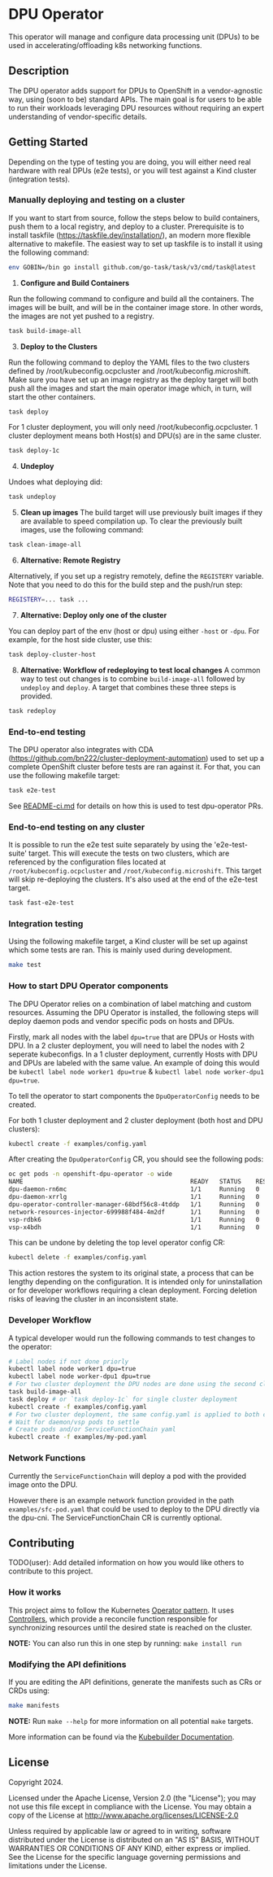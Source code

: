 # DPU Operator

This operator will manage and configure data processing unit (DPUs) to be used in accelerating/offloading k8s networking functions.

## Description

The DPU operator adds support for DPUs to OpenShift in a vendor-agnostic way, using (soon to be) standard APIs. The main goal is for users to be able to run their workloads leveraging DPU resources without requiring an expert understanding of vendor-specific details.

## Getting Started

Depending on the type of testing you are doing, you will either need real hardware with real DPUs (e2e tests), or you will test against a Kind cluster (integration tests).

### Manually deploying and testing on a cluster

If you want to start from source, follow the steps below to build containers, push them to a local registry, and deploy to a cluster. Prerequisite is to install taskfile (https://taskfile.dev/installation/), an modern more flexible alternative to makefile. The easiest way to set up taskfile is to install it using the following command:

```sh
env GOBIN=/bin go install github.com/go-task/task/v3/cmd/task@latest
```

1. **Configure and Build Containers**

Run the following command to configure and build all the containers. The images will be built, and will be in the container image store. In other words, the images are not yet pushed to a registry.
```sh
task build-image-all
```

3. **Deploy to the Clusters**

Run the following command to deploy the YAML files to the two clusters defined by /root/kubeconfig.ocpcluster and /root/kubeconfig.microshift. Make sure you have set up an image registry as the deploy target will both push all the images and start the main operator image which, in turn, will start the other containers.

```sh
task deploy
```

For 1 cluster deployment, you will only need /root/kubeconfig.ocpcluster. 1 cluster deployment means both Host(s) and DPU(s) are in the same cluster. 

```sh
task deploy-1c
```

4. **Undeploy**

Undoes what deploying did:

```sh
task undeploy
```

5. **Clean up images**
The build target will use previously built images if they are available to speed compilation up. To clear the previously built images, use the following command:

```sh
task clean-image-all
```

6. **Alternative: Remote Registry**

Alternatively, if you set up a registry remotely, define the `REGISTERY` variable. Note that you need to do this for the build step and the push/run step:

```sh
REGISTERY=... task ...
```

7. **Alternative: Deploy only one of the cluster**

You can deploy part of the env (host or dpu) using either `-host` or `-dpu`. For example, for the host side cluster, use this:

```sh
task deploy-cluster-host
```

8. **Alternative: Workflow of redeploying to test local changes**
A common way to test out changes is to combine `build-image-all` followed by `undeploy` and `deploy`. A target that combines these three steps is provided.

```sh
task redeploy
```

### End-to-end testing

The DPU operator also integrates with CDA (https://github.com/bn222/cluster-deployment-automation) used to set up a complete OpenShift cluster before tests are ran against it. For that, you can use the following makefile target:
```sh
task e2e-test
```

See [README-ci.md](./README-ci.md) for details on how this is used to test dpu-operator PRs.

### End-to-end testing on any cluster
It is possible to run the e2e test suite separately by using the 'e2e-test-suite' target. This will execute the tests on two clusters, which are referenced by the configuration files located at `/root/kubeconfig.ocpcluster` and `/root/kubeconfig.microshift`. This target will skip re-deploying the clusters. It's also used at the end of the e2e-test target.
```sh
task fast-e2e-test
```
### Integration testing

Using the following makefile target, a Kind cluster will be set up against which some tests are ran. This is mainly used during development.
```sh
make test
```

### How to start DPU Operator components

The DPU Operator relies on a combination of label matching and custom resources. Assuming the DPU Operator is installed, the following steps will deploy daemon pods and vendor specific pods on hosts and DPUs.

Firstly, mark all nodes with the label `dpu=true` that are DPUs or Hosts with DPU. In a 2 cluster deployment, you will need to label the nodes with 2 seperate kubeconfigs. In a 1 cluster deployment, currently Hosts with DPU and DPUs are labeled with the same value. An example of doing this would be `kubectl label node worker1 dpu=true` & `kubectl label node worker-dpu1 dpu=true`.

To tell the operator to start components the `DpuOperatorConfig` needs to be created.

For both 1 cluster deployment and 2 cluster deployment (both host and DPU clusters):

```sh
kubectl create -f examples/config.yaml
```

After creating the `DpuOperatorConfig` CR, you should see the following pods:
```sh
oc get pods -n openshift-dpu-operator -o wide
NAME                                              READY   STATUS    RESTARTS   AGE   IP                NODE             NOMINATED NODE   READINESS GATES
dpu-daemon-rn6mc                                  1/1     Running   0          22h   192.168.122.218   worker-229       <none>           <none>
dpu-daemon-xrrlg                                  1/1     Running   0          22h   192.168.122.90    worker-229-ptl   <none>           <none>
dpu-operator-controller-manager-68bdf56c8-4tddp   1/1     Running   0          22h   10.128.2.133      worker-229       <none>           <none>
network-resources-injector-699988f484-4m2df       1/1     Running   0          22h   10.128.2.134      worker-229       <none>           <none>
vsp-rdbk6                                         1/1     Running   0          22h   192.168.122.218   worker-229       <none>           <none>
vsp-x4bdh                                         1/1     Running   0          22h   192.168.122.90    worker-229-ptl   <none>           <none>

```

This can be undone by deleting the top level operator config CR:

```sh
kubectl delete -f examples/config.yaml
```

This action restores the system to its original state, a process that can be lengthy depending on the configuration. It is intended only for uninstallation or for developer workflows requiring a clean deployment. Forcing deletion risks of leaving the cluster in an inconsistent state.

### Developer Workflow

A typical developer would run the following commands to test changes to the operator:

```sh
# Label nodes if not done priorly
kubectl label node worker1 dpu=true
kubectl label node worker-dpu1 dpu=true
# For two cluster deployment the DPU nodes are done using the second cluster's kubeconfig.
task build-image-all
task deploy # or `task deploy-1c` for single cluster deployment
kubectl create -f examples/config.yaml
# For two cluster deployment, the same config.yaml is applied to both clusters.
# Wait for daemon/vsp pods to settle
# Create pods and/or ServiceFunctionChain yaml
kubectl create -f examples/my-pod.yaml
```

### Network Functions

Currently the `ServiceFunctionChain` will deploy a pod with the provided image onto the DPU.

However there is an example network function provided in the path `examples/sfc-pod.yaml` that could be used to deploy to the DPU directly via the dpu-cni. The ServiceFunctionChain CR is currently optional.

## Contributing

TODO(user): Add detailed information on how you would like others to contribute to this project.

### How it works

This project aims to follow the Kubernetes [Operator pattern](https://kubernetes.io/docs/concepts/extend-kubernetes/operator/). It uses [Controllers](https://kubernetes.io/docs/concepts/architecture/controller/), which provide a reconcile function responsible for synchronizing resources until the desired state is reached on the cluster.

**NOTE:** You can also run this in one step by running: `make install run`

### Modifying the API definitions

If you are editing the API definitions, generate the manifests such as CRs or CRDs using:
```sh
make manifests
```

**NOTE:** Run `make --help` for more information on all potential `make` targets.

More information can be found via the [Kubebuilder Documentation](https://book.kubebuilder.io/introduction.html).

## License

Copyright 2024.

Licensed under the Apache License, Version 2.0 (the "License");
you may not use this file except in compliance with the License.
You may obtain a copy of the License at
    http://www.apache.org/licenses/LICENSE-2.0

Unless required by applicable law or agreed to in writing, software
distributed under the License is distributed on an "AS IS" BASIS,
WITHOUT WARRANTIES OR CONDITIONS OF ANY KIND, either express or implied.
See the License for the specific language governing permissions and
limitations under the License.

